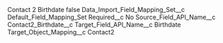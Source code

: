 <?xml version="1.0" encoding="UTF-8"?>
<CustomMetadata xmlns="http://soap.sforce.com/2006/04/metadata" xmlns:xsi="http://www.w3.org/2001/XMLSchema-instance" xmlns:xsd="http://www.w3.org/2001/XMLSchema">
    <label>Contact 2 Birthdate</label>
    <protected>false</protected>
    <values>
        <field>Data_Import_Field_Mapping_Set__c</field>
        <value xsi:type="xsd:string">Default_Field_Mapping_Set</value>
    </values>
    <values>
        <field>Required__c</field>
        <value xsi:type="xsd:string">No</value>
    </values>
    <values>
        <field>Source_Field_API_Name__c</field>
        <value xsi:type="xsd:string">Contact2_Birthdate__c</value>
    </values>
    <values>
        <field>Target_Field_API_Name__c</field>
        <value xsi:type="xsd:string">Birthdate</value>
    </values>
    <values>
        <field>Target_Object_Mapping__c</field>
        <value xsi:type="xsd:string">Contact2</value>
    </values>
</CustomMetadata>
